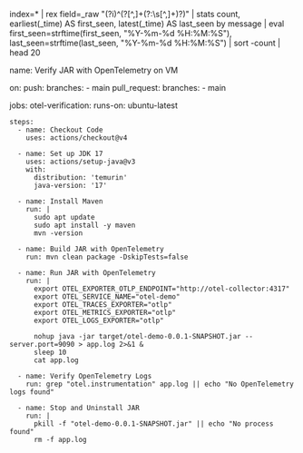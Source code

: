 
index=* 
| rex field=_raw "(?i)^(?<message>[^,]+(?:\s[^,]+)?)"
| stats count, earliest(_time) AS first_seen, latest(_time) AS last_seen by message
| eval first_seen=strftime(first_seen, "%Y-%m-%d %H:%M:%S"), last_seen=strftime(last_seen, "%Y-%m-%d %H:%M:%S")
| sort -count
| head 20


name: Verify JAR with OpenTelemetry on VM

on:
  push:
    branches:
      - main
  pull_request:
    branches:
      - main

jobs:
  otel-verification:
    runs-on: ubuntu-latest

    steps:
      - name: Checkout Code
        uses: actions/checkout@v4

      - name: Set up JDK 17
        uses: actions/setup-java@v3
        with:
          distribution: 'temurin'
          java-version: '17'

      - name: Install Maven
        run: |
          sudo apt update
          sudo apt install -y maven
          mvn -version

      - name: Build JAR with OpenTelemetry
        run: mvn clean package -DskipTests=false

      - name: Run JAR with OpenTelemetry
        run: |
          export OTEL_EXPORTER_OTLP_ENDPOINT="http://otel-collector:4317"
          export OTEL_SERVICE_NAME="otel-demo"
          export OTEL_TRACES_EXPORTER="otlp"
          export OTEL_METRICS_EXPORTER="otlp"
          export OTEL_LOGS_EXPORTER="otlp"

          nohup java -jar target/otel-demo-0.0.1-SNAPSHOT.jar --server.port=9090 > app.log 2>&1 &
          sleep 10
          cat app.log

      - name: Verify OpenTelemetry Logs
        run: grep "otel.instrumentation" app.log || echo "No OpenTelemetry logs found"

      - name: Stop and Uninstall JAR
        run: |
          pkill -f "otel-demo-0.0.1-SNAPSHOT.jar" || echo "No process found"
          rm -f app.log